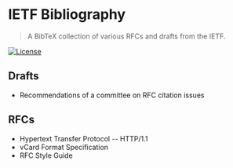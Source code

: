 # IETF Bibliography
> A BibTeX collection of various RFCs and drafts from the IETF.

[![License][img-license]](LICENSE.md)

## Drafts

- Recommendations of a committee on RFC citation issues

## RFCs

- Hypertext Transfer Protocol -- HTTP/1.1
- vCard Format Specification
- RFC Style Guide

[img-license]: https://img.shields.io/github/license/jbenner-radham/ietf-bibliography.svg
